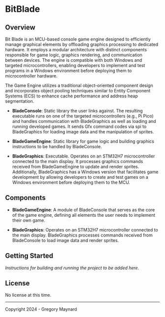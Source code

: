 # BitBlade


## Overview

Bit Blade is an MCU-based console game engine designed to efficiently manage graphical elements by offloading graphics processing to dedicated hardware. It employs a modular architecture with distinct components responsible for game logic, graphics rendering, and communication between devices. The engine is compatible with both Windows and targeted microcontrollers, enabling developers to implement and test programs in a Windows environment before deploying them to microcontroller hardware.

The Game Engine utilizes a traditional object-oriented component design and incorporates object pooling techniques similar to Entity Component Systems (ECS) to enhance cache performance and address heap segmentation.

- **BladeConsole**: Static library the user links against. The resulting executable runs on one of the targeted microcontrollers (e.g., Pi Pico) and handles communication with BladeGraphics as well as loading and running developed games. It sends Gfx command codes via spi to BladeGraphics for loading image data and the manipulation of sprites.

- **BladeGameEngine**: Static library for game logic and building graphics instructions to be handled by BladeConsole.

- **BladeGraphics**: Executable. Operates on an STM32H7 microcontroller connected to the main display. It processes graphics commands received from BladeGameEngine to update and render sprites. Additionally, BladeGraphics has a Windows version that facilitates game development by allowing developers to create and test games on a Windows environment before deploying them to the MCU.

## Components



- **BladeGameEngine**: A module of BladeConsole that serves as the core of the game engine, defining all elements the user needs to implement their own game.

- **BladeGraphics**: Operates on an STM32H7 microcontroller connected to the main display. BladeGraphics processes commands received from BladeConsole to load image data and render sprites.



## Getting Started

*Instructions for building and running the project to be added here.*

## License

No license at this time.

---


Copyright 2024 - Gregory Maynard